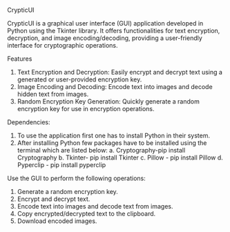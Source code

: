 CrypticUI

CrypticUI is a graphical user interface (GUI) application developed in Python using the Tkinter library. It offers functionalities for text encryption, decryption, and image encoding/decoding, providing a user-friendly interface for cryptographic operations.

Features
1. Text Encryption and Decryption: Easily encrypt and decrypt text using a generated or user-provided encryption key.
2. Image Encoding and Decoding: Encode text into images and decode hidden text from images.
3. Random Encryption Key Generation: Quickly generate a random encryption key for use in encryption operations.

Dependencies:
1. To use the application first one has to install Python in their system.
2. After installing Python few packages have to be installed using the terminal which are listed below:
a. Cryptography-pip install Cryptography
b. Tkinter- pip install Tkinter
c. Pillow - pip install Pillow
d. Pyperclip - pip install pyperclip

Use the GUI to perform the following operations:

1. Generate a random encryption key.
2. Encrypt and decrypt text.
3. Encode text into images and decode text from images.
4. Copy encrypted/decrypted text to the clipboard.
5. Download encoded images.
